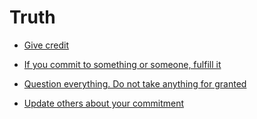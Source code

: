 # Truth


 - [Give credit](../Give%20credit/index.md)
    
 - [If you commit to something or someone, fulfill it](../If%20you%20commit%20to%20something%20or%20someone,%20fulfill%20it/index.md)
    
 - [Question everything. Do not take anything for granted](../Question%20everything.%20Do%20not%20take%20anything%20for%20granted/index.md)
    
 - [Update others about your commitment](../Update%20others%20about%20your%20commitment/index.md)
    
